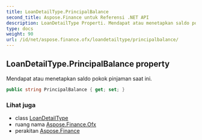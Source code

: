 ```yaml
---
title: LoanDetailType.PrincipalBalance
second_title: Aspose.Finance untuk Referensi .NET API
description: LoanDetailType Properti. Mendapat atau menetapkan saldo pokok pinjaman saat ini.
type: docs
weight: 90
url: /id/net/aspose.finance.ofx/loandetailtype/principalbalance/
---
```

## LoanDetailType.PrincipalBalance property

Mendapat atau menetapkan saldo pokok pinjaman saat ini.

```csharp
public string PrincipalBalance { get; set; }
```

### Lihat juga

* class [LoanDetailType](../)
* ruang nama [Aspose.Finance.Ofx](../../loandetailtype/)
* perakitan [Aspose.Finance](../../../)


